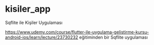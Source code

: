 # kisiler_app

Sqflite ile Kişiler Uygulaması

https://www.udemy.com/course/flutter-ile-uygulama-gelistirme-kursu-android-ios/learn/lecture/23730232 eğitiminden bir Sqflite uygulaması 
